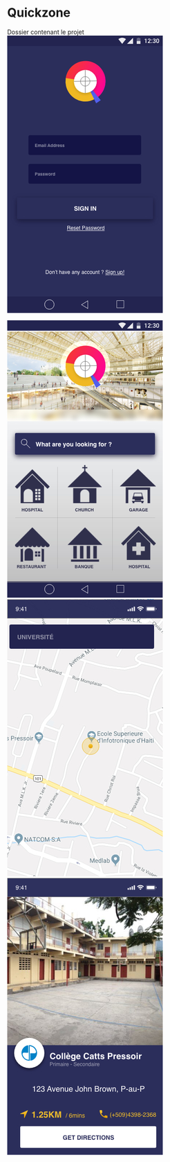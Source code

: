 # Quickzone
Dossier contenant le projet
<img src="LoginScreen.jpg"/>

<img src="MenuScreen.jpg"/>


<img src="MapScreen.jpg"/>


<img src="Directions.jpg"/>

